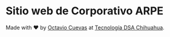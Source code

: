 # Sitio web de Corporativo ARPE

Made with ❤️ by [Octavio Cuevas](https://github.com/octaviocuevas) at [Tecnología DSA Chihuahua](https://tecnologiadsa.com).
